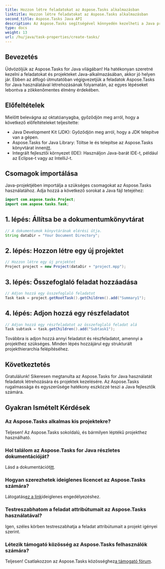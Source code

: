 ```yaml
---
title: Hozzon létre feladatokat az Aspose.Tasks alkalmazásban
linktitle: Hozzon létre feladatokat az Aspose.Tasks alkalmazásban
second_title: Aspose.Tasks Java API
description: Az Aspose.Tasks segítségével könnyedén kezelheti a Java projekteket. Hozzon létre feladatokat, részfeladatokat és egyebeket. Kövesse lépésenkénti útmutatónkat a zökkenőmentes projektmenedzsmenthez.
type: docs
weight: 13
url: /hu/java/task-properties/create-tasks/
---
```

## Bevezetés
Üdvözöljük az Aspose.Tasks for Java világában! Ha hatékonyan szeretné kezelni a feladatokat és projekteket Java-alkalmazásában, akkor jó helyen jár. Ebben az átfogó útmutatóban végigvezetjük a feladatok Aspose.Tasks for Java használatával létrehozásának folyamatán, az egyes lépéseket lebontva a zökkenőmentes élmény érdekében.
## Előfeltételek
Mielőtt belevágna az oktatóanyagba, győződjön meg arról, hogy a következő előfeltételeket teljesítette:
- Java Development Kit (JDK): Győződjön meg arról, hogy a JDK telepítve van a gépen.
-  Aspose.Tasks for Java Library: Töltse le és telepítse az Aspose.Tasks könyvtárat innen[itt](https://releases.aspose.com/tasks/java/).
- Integrált fejlesztői környezet (IDE): Használjon Java-barát IDE-t, például az Eclipse-t vagy az IntelliJ-t.
## Csomagok importálása
Java-projektjében importálja a szükséges csomagokat az Aspose.Tasks használatához. Adja hozzá a következő sorokat a Java fájl tetejéhez:
```java
import com.aspose.tasks.Project;
import com.aspose.tasks.Task;
```
## 1. lépés: Állítsa be a dokumentumkönyvtárat
```java
// A dokumentumok könyvtárának elérési útja.
String dataDir = "Your Document Directory";
```
## 2. lépés: Hozzon létre egy új projektet
```java
// Hozzon létre egy új projektet
Project project = new Project(dataDir + "project.mpp");
```
## 3. lépés: Összefoglaló feladat hozzáadása
```java
// Adjon hozzá egy összefoglaló feladatot
Task task = project.getRootTask().getChildren().add("Summary1");
```
## 4. lépés: Adjon hozzá egy részfeladatot
```java
// Adjon hozzá egy részfeladatot az összefoglaló feladat alá
Task subtask = task.getChildren().add("Subtask1");
```
Továbbra is adjon hozzá annyi feladatot és részfeladatot, amennyi a projekthez szükséges. Minden lépés hozzájárul egy strukturált projekthierarchia felépítéséhez.
## Következtetés
Gratulálunk! Sikeresen megtanulta az Aspose.Tasks for Java használatát feladatok létrehozására és projektek kezelésére. Az Aspose.Tasks rugalmassága és egyszerűsége hatékony eszközzé teszi a Java fejlesztők számára.
## Gyakran Ismételt Kérdések
### Az Aspose.Tasks alkalmas kis projektekre?
Teljesen! Az Aspose.Tasks sokoldalú, és bármilyen léptékű projekthez használható.
### Hol találom az Aspose.Tasks for Java részletes dokumentációját?
 Lásd a dokumentációt[itt](https://reference.aspose.com/tasks/java/).
### Hogyan szerezhetek ideiglenes licencet az Aspose.Tasks számára?
 Látogatás[ez a link](https://purchase.aspose.com/temporary-license/)ideiglenes engedélyezéshez.
### Testreszabhatom a feladat attribútumait az Aspose.Tasks használatával?
Igen, széles körben testreszabhatja a feladat attribútumait a projekt igényei szerint.
### Létezik támogató közösség az Aspose.Tasks felhasználók számára?
 Teljesen! Csatlakozzon az Aspose.Tasks közösséghez[a támogató fórum](https://forum.aspose.com/c/tasks/15).
